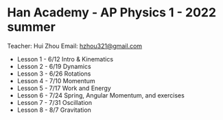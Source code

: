 # Han Academy - AP Physics 1 - 2022 summer

Teacher: Hui Zhou
Email:   hzhou321@gmail.com

* Lesson 1 - 6/12
    Intro & Kinematics
* Lesson 2 - 6/19
    Dynamics
* Lesson 3 - 6/26
    Rotations
* Lesson 4 - 7/10
    Momentum
* Lesson 5 - 7/17
    Work and Energy
* Lesson 6 - 7/24
    Spring, Angular Momentum, and exercises
* Lesson 7 - 7/31
    Oscillation
* Lesson 8 - 8/7
    Gravitation
